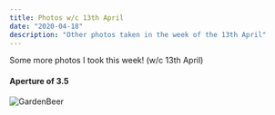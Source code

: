 ```yaml
---
title: Photos w/c 13th April
date: "2020-04-18"
description: "Other photos taken in the week of the 13th April"
---
```


Some more photos I took this week! (w/c 13th April)


#### Aperture of 3.5

![GardenBeer](./images/gardenbeer.JPG)
